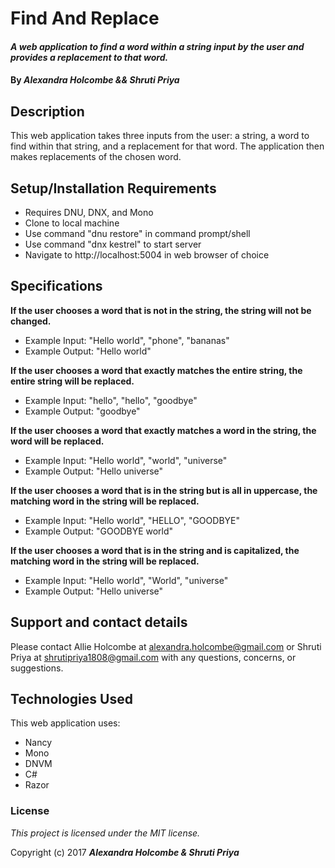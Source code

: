 # Find And Replace

#### _A web application to find a word within a string input by the user and provides a replacement to that word._

#### By _**Alexandra Holcombe && Shruti Priya**_

## Description

This web application takes three inputs from the user: a string, a word to find within that string, and a replacement for that word.  The application then makes replacements of the chosen word.

## Setup/Installation Requirements

* Requires DNU, DNX, and Mono
* Clone to local machine
* Use command "dnu restore" in command prompt/shell
* Use command "dnx kestrel" to start server
* Navigate to http://localhost:5004 in web browser of choice

## Specifications
**If the user chooses a word that is not in the string, the string will not be changed.**
* Example Input: "Hello world", "phone", "bananas"
* Example Output: "Hello world"

**If the user chooses a word that exactly matches the entire string, the entire string will be replaced.**
* Example Input: "hello", "hello", "goodbye"
* Example Output: "goodbye"

**If the user chooses a word that exactly matches a word in the string, the word will be replaced.**
* Example Input: "Hello world", "world", "universe"
* Example Output: "Hello universe"

**If the user chooses a word that is in the string but is all in uppercase, the matching word in the string will be replaced.**
* Example Input: "Hello world", "HELLO", "GOODBYE"
* Example Output: "GOODBYE world"

**If the user chooses a word that is in the string and is capitalized, the matching word in the string will be replaced.**
* Example Input: "Hello world", "World", "universe"
* Example Output: "Hello universe"

## Support and contact details

Please contact Allie Holcombe at alexandra.holcombe@gmail.com or Shruti Priya at shrutipriya1808@gmail.com with any questions, concerns, or suggestions.

## Technologies Used

This web application uses:
* Nancy
* Mono
* DNVM
* C#
* Razor

### License

*This project is licensed under the MIT license.*

Copyright (c) 2017 **_Alexandra Holcombe & Shruti Priya_**
